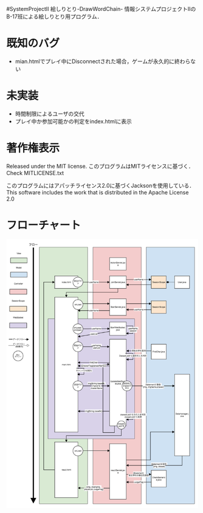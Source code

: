 #SystemProjectII 絵しりとり-DrawWordChain-
情報システムプロジェクトIIのB-17班による絵しりとり用プログラム．

# 既知のバグ
- mian.htmlでプレイ中にDisconnectされた場合，ゲームが永久的に終わらない

# 未実装
- 時間制限によるユーザの交代
- プレイ中か参加可能かの判定をindex.htmlに表示

# 著作権表示
Released under the MIT license.
このプログラムはMITライセンスに基づく．
Check MITLICENSE.txt

このプログラムにはアパッチライセンス2.0に基づくJacksonを使用している．
This software includes the work that is distributed in the Apache License 2.0

# フローチャート
<img src = "Resources/FlowChart.png">
